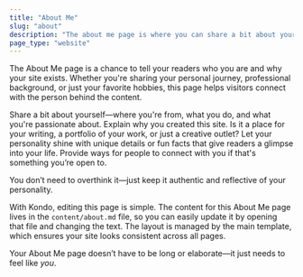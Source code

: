 ```yaml
---
title: "About Me"
slug: "about"
description: "The about me page is where you can share a bit about yourself—where you're from, what you do, and what you're passionate about. Explain why you created this site."
page_type: "website"
---
```


The About Me page is a chance to tell your readers who you are and why your site exists. Whether you're sharing your personal journey, professional background, or just your favorite hobbies, this page helps visitors connect with the person behind the content.

Share a bit about yourself—where you're from, what you do, and what you're passionate about. Explain why you created this site. Is it a place for your writing, a portfolio of your work, or just a creative outlet? Let your personality shine with unique details or fun facts that give readers a glimpse into your life. Provide ways for people to connect with you if that's something you’re open to.

You don’t need to overthink it—just keep it authentic and reflective of your personality.

With Kondo, editing this page is simple. The content for this About Me page lives in the `content/about.md` file, so you can easily update it by opening that file and changing the text. The layout is managed by the main template, which ensures your site looks consistent across all pages.

Your About Me page doesn’t have to be long or elaborate—it just needs to feel like *you*.